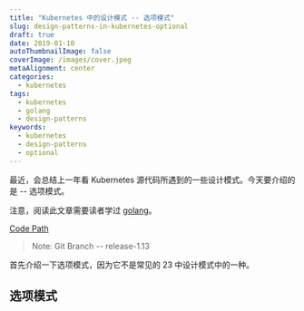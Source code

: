 ```yaml
---
title: "Kubernetes 中的设计模式 -- 选项模式"
slug: design-patterns-in-kubernetes-optional
draft: true
date: 2019-01-10
autoThumbnailImage: false
coverImage: /images/cover.jpeg
metaAlignment: center
categories:
  - kubernetes
tags:
  - kubernetes
  - golang
  - design-patterns
keywords:
  - kubernetes
  - design-patterns
  - optional
---
```


最近，会总结上一年看 Kubernetes 源代码所遇到的一些设计模式。今天要介绍的是 -- 选项模式。

注意，阅读此文章需要读者学过 [golang](https://golang.org)。

<!--more-->

[Code Path](https://github.com/kubernetes/kubernetes/blob/release-1.13/staging/src/k8s.io/apimachinery/pkg/runtime/scheme_builder.go)

> Note: Git Branch -- release-1.13

首先介绍一下选项模式，因为它不是常见的 23 中设计模式中的一种。

## 选项模式
